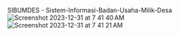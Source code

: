 SIBUMDES - Sistem-Informasi-Badan-Usaha-Milik-Desa
![Screenshot 2023-12-31 at 7 41 40 AM](https://github.com/laodefardin/SIBUMDES---Sistem-Informasi-Badan-Usaha-Milik-Desa/assets/22639765/6e363550-3891-4890-ae33-790af4d029e3)
![Screenshot 2023-12-31 at 7 41 21 AM](https://github.com/laodefardin/SIBUMDES---Sistem-Informasi-Badan-Usaha-Milik-Desa/assets/22639765/79d7c3cf-28a8-4756-aec2-388241963f3b)
